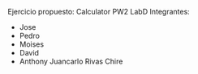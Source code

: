 Ejercicio propuesto: Calculator
PW2 LabD
Integrantes:
* Jose
* Pedro
* Moises
* David
* Anthony Juancarlo Rivas Chire
